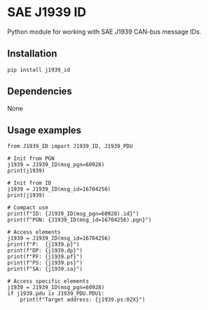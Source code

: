 # SAE J1939 ID

Python module for working with SAE J1939 CAN-bus message IDs.

## Installation
```
pip install j1939_id
```
## Dependencies
None

## Usage examples

```
from J1939_ID import J1939_ID, J1939_PDU

# Init from PGN
j1939 = J1939_ID(msg_pgn=60928)
print(j1939)

# Init from ID
j1939 = J1939_ID(msg_id=16704256)
print(j1939)

# Compact use
print(f"ID: {J1939_ID(msg_pgn=60928).id}")
print(f"PGN: {J1939_ID(msg_id=16704256).pgn}")

# Access elements
j1939 = J1939_ID(msg_id=16704256)
print(f"P:  {j1939.p}")
print(f"DP: {j1939.dp}")
print(f"PF: {j1939.pf}")
print(f"PS: {j1939.ps}")
print(f"SA: {j1939.sa}")

# Access specific elements
j1939 = J1939_ID(msg_pgn=60928)
if j1939.pdu is J1939_PDU.PDU1:
    print(f"Target address: {j1939.ps:02X}")
```